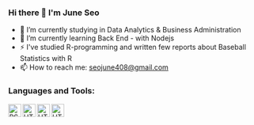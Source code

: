 ### Hi there 👋 I'm June Seo

<!--
**giirafe/giirafe** is a ✨ _special_ ✨ repository because its `README.md` (this file) appears on your GitHub profile.

Here are some ideas to get you started:

- 🔭 I’m currently working on ...
- 🌱 I’m currently learning ...
- 👯 I’m looking to collaborate on ...
- 🤔 I’m looking for help with ...
- 💬 Ask me about ...
- 📫 How to reach me: ...
- 😄 Pronouns: ...
- ⚡ Fun fact: ...
-->

- 🔭 I’m currently studying in Data Analytics & Business Administration
- 🌱 I’m currently learning Back End - with Nodejs
- ⚡ I've studied R-programming and written few reports about Baseball Statistics with R
- 📫 How to reach me: seojune408@gmail.com

### Languages and Tools:

<img align="left" alt="RStudio" width="26px" src="https://cdn.jsdelivr.net/npm/simple-icons@3.4.0/icons/rstudio.svg" />

<img align="left" alt="HTML5" width="26px" src="https://cdn.jsdelivr.net/npm/simple-icons@3.4.0/icons/r.svg" />

<img align="left" alt="HTML5" width="26px" src="https://img1.daumcdn.net/thumb/R800x0/?scode=mtistory2&fname=https%3A%2F%2Fblog.kakaocdn.net%2Fdn%2FDGM2Y%2FbtqwIi3c40a%2FtbVlnqOBH5ovawaVBCmEF0%2Fimg.png" />

<img align="left" alt="HTML5" width="26px" src="https://ww.namu.la/s/d59b18ca16c075c57c5ebe902e14d46c58e2df1d638605017382993a696c0c8c2313077356a2bd90892fa9e00c704b6832c07c8981482d4d3b88ccb2848da73142a440a665710e13ce579236ead5ce33" />


